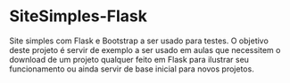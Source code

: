 # SiteSimples-Flask
Site simples com Flask e Bootstrap a ser usado para testes.
O objetivo deste projeto é servir de exemplo a ser usado em aulas que necessitem o download de um projeto qualquer feito em Flask para ilustrar seu funcionamento ou ainda servir de base inicial para novos projetos.
